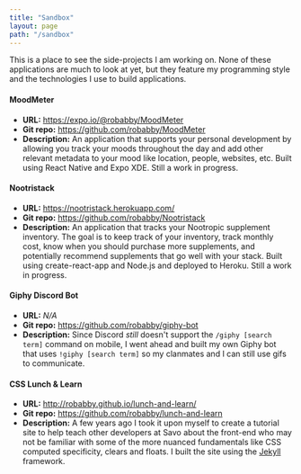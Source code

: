 ```yaml
---
title: "Sandbox"
layout: page
path: "/sandbox"
---
```


This is a place to see the side-projects I am working on.  None of these applications are much to look at yet, but they feature my programming style and the technologies I use to build applications.

<!-- #### WeatherSpy

+ __URL:__ https://weatherspy.netlify.com/
+ __Git repo:__ https://github.com/robabby/WeatherSpy
+ __Description:__ A weather application that uses Gatsby.js and the [OpenWeatherMap API](https://openweathermap.org/api).  Still a work in progress. -->

#### MoodMeter

+ __URL:__ https://expo.io/@robabby/MoodMeter
+ __Git repo:__ https://github.com/robabby/MoodMeter
+ __Description:__ An application that supports your personal development by allowing you track your moods throughout the day and add other relevant metadata to your mood like location, people, websites, etc.  Built using React Native and Expo XDE.  Still a work in progress.

#### Nootristack

+ __URL:__ https://nootristack.herokuapp.com/
+ __Git repo:__ https://github.com/robabby/Nootristack
+ __Description:__ An application that tracks your Nootropic supplement inventory.  The goal is to keep track of your inventory, track monthly cost, know when you should purchase more supplements, and potentially recommend supplements that go well with your stack. Built using create-react-app and Node.js and deployed to Heroku. Still a work in progress.

#### Giphy Discord Bot

+ __URL:__ *N/A*
+ __Git repo:__ https://github.com/robabby/giphy-bot
+ __Description:__ Since Discord _still_ doesn't support the `/giphy [search term]` command on mobile, I went ahead and built my own Giphy bot that uses `!giphy [search term]` so my clanmates and I can still use gifs to communicate.

#### CSS Lunch & Learn

+ __URL:__ http://robabby.github.io/lunch-and-learn/
+ __Git repo:__ https://github.com/robabby/lunch-and-learn
+ __Description:__ A few years ago I took it upon myself to create a tutorial site to help teach other developers at Savo about the front-end who may not be familiar with some of the more nuanced fundamentals like CSS computed specificity, clears and floats.  I built the site using the [Jekyll](https://jekyllrb.com/) framework.


<!-- Morbi in sem quis dui placerat ornare. Pellentesque odio nisi, euismod in, pharetra a, ultricies in, diam. Sed arcu. Cras consequat.

Mauris placerat eleifend leo. Quisque sit amet est et sapien ullamcorper pharetra. Vestibulum erat wisi, condimentum sed, commodo vitae, ornare sit amet, wisi. Aenean fermentum, elit eget tincidunt condimentum, eros ipsum rutrum orci, sagittis tempus lacus enim ac dui.

![Donec eu libero sit amet quam egestas semper. Aenean ultricies mi vitae est. Mauris placerat eleifend leo. Quisque sit amet est et sapien ullamcorper pharetra. Vestibulum erat wisi, condimentum sed, commodo vitae, ornare sit amet, wisi.](./1.jpg)

*Donec eu libero sit amet quam egestas semper. Aenean ultricies mi vitae est. Mauris placerat eleifend leo. Quisque sit amet est et sapien ullamcorper pharetra. Vestibulum erat wisi, condimentum sed, commodo vitae, ornare sit amet, wisi.*

## Header Level 2

Praesent dapibus, neque id cursus faucibus, tortor neque egestas augue, eu vulputate magna eros eu erat. Aliquam erat volutpat. Nam dui mi, tincidunt quis, accumsan porttitor, facilisis luctus, metus.

+ **Lorem ipsum** dolor sit amet, consectetuer adipiscing elit.
+ Aliquam tincidunt mauris eu risus.
+ Vestibulum auctor dapibus neque.

### Header Level 3

Phasellus ultrices nulla quis nibh. Quisque a lectus. Donec **consectetuer** ligula vulputate sem tristique cursus. Nam nulla quam, gravida non, commodo a, sodales sit amet, nisi.

Pellentesque fermentum dolor. Aliquam quam lectus, facilisis auctor, ultrices ut, elementum vulputate, nunc.

#### Header Level 4

Vestibulum tortor quam, feugiat vitae, ultricies eget, tempor sit amet, ante. Donec eu libero sit amet quam egestas semper. Aenean ultricies mi vitae est. -->

